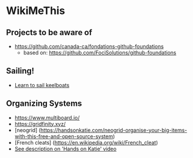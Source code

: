 # WikiMeThis

## Projects to be aware of
* https://github.com/canada-ca/fondations-github-foundations
    * based on: https://github.com/FociSolutions/github-foundations

## Sailing!
* [Learn to sail keelboats](https://advantageboating.com/home-2/training-centre/learn-to-cruise/basic-cruising/)

## Organizing Systems
* https://www.multiboard.io/ 
* https://gridfinity.xyz/ 
* [neogrid] (https://handsonkatie.com/neogrid-organise-your-big-items-with-this-free-and-open-source-system) 
* [French cleats] (https://en.wikipedia.org/wiki/French_cleat) 
* [See description on 'Hands on Katie' video](https://youtu.be/EqQTn8CaX14?si=72UDlxUVrAzFO3Ns)
